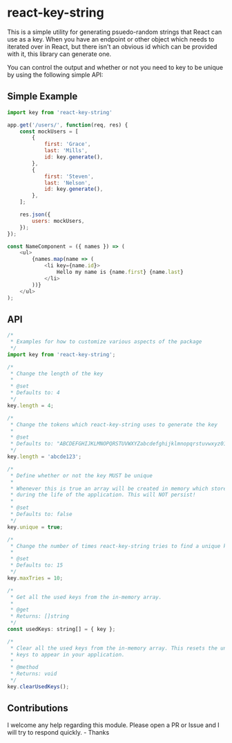 # react-key-string

This is a simple utility for generating psuedo-random strings that React can use as a key.
When you have an endpoint or other object which needs to iterated over in React, but there
isn't an obvious id which can be provided with it, this library can generate one.

You can control the output and whether or not you need to key to be unique by using the following simple API:

## Simple Example

```javascript
import key from 'react-key-string'

app.get('/users/', function(req, res) {
    const mockUsers = [
        {
            first: 'Grace',
            last: 'Mills',
            id: key.generate(),
        },
        {
            first: 'Steven',
            last: 'Nelson',
            id: key.generate(),
        },
    ];

    res.json({
        users: mockUsers,
    });
});
```

```javascript
const NameComponent = ({ names }) => (
    <ul>
        {names.map(name => (
            <li key={name.id}>
                Hello my name is {name.first} {name.last}
            </li>
        ))}
    </ul>
);
```

## API

```javascript
/*
 * Examples for how to customize various aspects of the package
 */
import key from 'react-key-string';
```

```javascript
/*
 * Change the length of the key
 *
 * @set
 * Defaults to: 4
 */
key.length = 4;
```
```javascript
/*
 * Change the tokens which react-key-string uses to generate the key
 *
 * @set
 * Defaults to: "ABCDEFGHIJKLMNOPQRSTUVWXYZabcdefghijklmnopqrstuvwxyz0123456789_-"
 */
key.length = 'abcde123';
```
```javascript
/*
 * Define whether or not the key MUST be unique
 *
 * Whenever this is true an array will be created in memory which stores all previously created keys
 * during the life of the application. This will NOT persist!
 *
 * @set
 * Defaults to: false
 */
key.unique = true;
```
```javascript
/*
 * Change the number of times react-key-string tries to find a unique key before giving up.
 *
 * @set
 * Defaults to: 15
 */
key.maxTries = 10;
```
```javascript
/*
 * Get all the used keys from the in-memory array.
 *
 * @get
 * Returns: []string
 */
const usedKeys: string[] = { key };
```
```javascript
/*
 * Clear all the used keys from the in-memory array. This resets the unique check and can cause non-unique
 * keys to appear in your application.
 *
 * @method
 * Returns: void
 */
key.clearUsedKeys();
```

## Contributions

I welcome any help regarding this module. Please open a PR or Issue and I will try to respond quickly. - Thanks